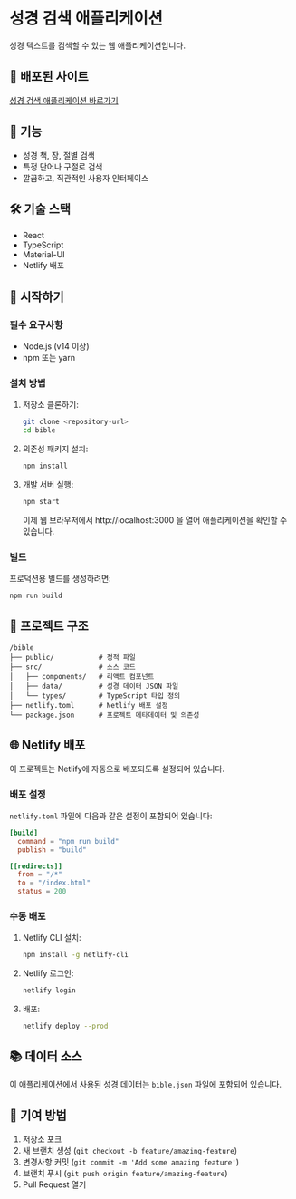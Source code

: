# 성경 검색 애플리케이션

성경 텍스트를 검색할 수 있는 웹 애플리케이션입니다.

## 🌟 배포된 사이트

[성경 검색 애플리케이션 바로가기](https://bible-search-app.netlify.app)

## 📝 기능

- 성경 책, 장, 절별 검색
- 특정 단어나 구절로 검색
- 깔끔하고, 직관적인 사용자 인터페이스

## 🛠️ 기술 스택

- React
- TypeScript
- Material-UI
- Netlify 배포

## 🚀 시작하기

### 필수 요구사항

- Node.js (v14 이상)
- npm 또는 yarn

### 설치 방법

1. 저장소 클론하기:
   ```bash
   git clone <repository-url>
   cd bible
   ```

2. 의존성 패키지 설치:
   ```bash
   npm install
   ```

3. 개발 서버 실행:
   ```bash
   npm start
   ```
   이제 웹 브라우저에서 http://localhost:3000 을 열어 애플리케이션을 확인할 수 있습니다.

### 빌드

프로덕션용 빌드를 생성하려면:
```bash
npm run build
```

## 📁 프로젝트 구조

```
/bible
├── public/           # 정적 파일
├── src/              # 소스 코드
│   ├── components/   # 리액트 컴포넌트
│   ├── data/         # 성경 데이터 JSON 파일
│   └── types/        # TypeScript 타입 정의
├── netlify.toml      # Netlify 배포 설정
└── package.json      # 프로젝트 메타데이터 및 의존성
```

## 🌐 Netlify 배포

이 프로젝트는 Netlify에 자동으로 배포되도록 설정되어 있습니다.

### 배포 설정

`netlify.toml` 파일에 다음과 같은 설정이 포함되어 있습니다:

```toml
[build]
  command = "npm run build"
  publish = "build"

[[redirects]]
  from = "/*"
  to = "/index.html"
  status = 200
```

### 수동 배포

1. Netlify CLI 설치:
   ```bash
   npm install -g netlify-cli
   ```

2. Netlify 로그인:
   ```bash
   netlify login
   ```

3. 배포:
   ```bash
   netlify deploy --prod
   ```

## 📚 데이터 소스

이 애플리케이션에서 사용된 성경 데이터는 `bible.json` 파일에 포함되어 있습니다.

## 🤝 기여 방법

1. 저장소 포크
2. 새 브랜치 생성 (`git checkout -b feature/amazing-feature`)
3. 변경사항 커밋 (`git commit -m 'Add some amazing feature'`)
4. 브랜치 푸시 (`git push origin feature/amazing-feature`)
5. Pull Request 열기
